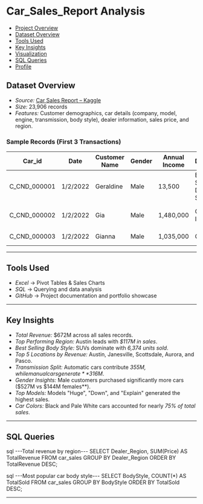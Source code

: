 # Car_Sales_Report Analysis

- [Project Overview](#-project-overview)
- [Dataset Overview](#-dataset-overview)
- [Tools Used](#-tools-used)
- [Key Insights](#-key-insights)
- [Visualization](#-visualizations)
- [SQL Queries](#-sql-queries)
- [Profile](#-profile)


## Dataset Overview
- *Source:* [Car Sales Report – Kaggle](https://www.kaggle.com/datasets/missionjee/car-sales-report)  
- *Size:* 23,906 records  
- *Features:* Customer demographics, car details (company, model, engine, transmission, body style), dealer information, sales price, and region.  

### Sample Records (First 3 Transactions)

| Car_id       | Date     | Customer Name | Gender | Annual Income | Dealer_Name                           | Company  | Model     | Engine                       | Transmission | Color | Price ($) | Dealer_No  | Body Style | Phone   | Dealer_Region |
|--------------|----------|---------------|--------|---------------|----------------------------------------|----------|-----------|------------------------------|--------------|-------|-----------|------------|------------|---------|---------------|
| C_CND_000001 | 1/2/2022 | Geraldine     | Male   | 13,500        | Buddy Storbeck's Diesel Service Inc    | Ford     | Expedition| Double Overhead Camshaft     | Auto         | Black | 26,000    | 06457-3834 | SUV        | 8264678 | Middletown    |
| C_CND_000002 | 1/2/2022 | Gia           | Male   | 1,480,000     | C & M Motors Inc                       | Dodge    | Durango  | Double Overhead Camshaft     | Auto         | Black | 19,000    | 60504-7114 | SUV        | Aurora        |
| C_CND_000003 | 1/2/2022 | Gianna        | Male   | 1,035,000     | Capitol KIA                            | Cadillac | Eldorado | Overhead Camshaft            | Manual       | Red   | 31,500    | 38701-8047 | Passenger  | 7298798 | Greenville    |

---

## Tools Used
- *Excel* → Pivot Tables & Sales Charts  
- *SQL* → Querying and data analysis  
- *GitHub* → Project documentation and portfolio showcase  

---

## Key Insights
- *Total Revenue:* $672M across all sales records.  
- *Top Performing Region:* Austin leads with *$117M in sales*.  
- *Best Selling Body Style:* SUVs dominate with *6,374 units sold*.  
- *Top 5 Locations by Revenue:* Austin, Janesville, Scottsdale, Aurora, and Pasco.  
- *Transmission Split:* Automatic cars contribute *$355M, while manual cars generate **$316M*.  
- *Gender Insights:* Male customers purchased significantly more cars ($527M vs $144M females**).  
- *Top Models:* Models "Huge", "Down", and "Explain" generated the highest sales.  
- *Car Colors:* Black and Pale White cars accounted for nearly *75% of total sales*.
  
---

## SQL Queries



sql
---Total revenue by region---
SELECT Dealer_Region, SUM(Price) AS TotalRevenue
FROM car_sales
GROUP BY Dealer_Region
ORDER BY TotalRevenue DESC;


sql
---Most popular car body style---
SELECT BodyStyle, COUNT(*) AS TotalSold
FROM car_sales
GROUP BY BodyStyle
ORDER BY TotalSold DESC;

---
